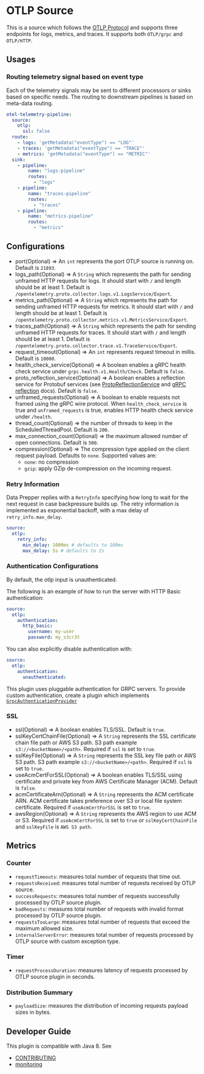 # OTLP Source

This is a source which follows the [OTLP Protocol](https://opentelemetry.io/docs/specs/otlp/) and supports three endpoints for logs, metrics, and traces. It supports both `OTLP/grpc` and `OTLP/HTTP`.

## Usages

### Routing telemetry signal based on event type

Each of the telemetry signals may be sent to different processors or sinks based on specific needs. The routing to downstream pipelines is based on meta-data routing.

```yaml
otel-telemetry-pipeline:
  source:
    otlp:
      ssl: false
  route:
    - logs: 'getMetadata("eventType") == "LOG"'
    - traces: 'getMetadata("eventType") == "TRACE"'
    - metrics: 'getMetadata("eventType") == "METRIC"'
  sink:
    - pipeline:
        name: "logs-pipeline"
        routes:
          - "logs"
    - pipeline:
        name: "traces-pipeline"
        routes:
          - "traces"
    - pipeline:
        name: "metrics-pipeline"
        routes:
          - "metrics"
```

## Configurations

- port(Optional) => An `int` represents the port OTLP source is running on. Default is `21893`.
- logs_path(Optional) => A `String` which represents the path for sending unframed HTTP requests for logs. It should start with `/` and length should be at least 1. Default is `/opentelemetry.proto.collector.logs.v1.LogsService/Export`.
- metrics_path(Optional) => A `String` which represents the path for sending unframed HTTP requests for metrics. It should start with `/` and length should be at least 1. Default is `/opentelemetry.proto.collector.metrics.v1.MetricsService/Export`.
- traces_path(Optional) => A `String` which represents the path for sending unframed HTTP requests for traces. It should start with `/` and length should be at least 1. Default is `/opentelemetry.proto.collector.trace.v1.TraceService/Export`.
- request_timeout(Optional) => An `int` represents request timeout in millis. Default is `10000`.
- health_check_service(Optional) => A boolean enables a gRPC health check service under `grpc.health.v1.Health/Check`. Default is `false`.
- proto_reflection_service(Optional) => A boolean enables a reflection service for Protobuf services (see [ProtoReflectionService](https://grpc.github.io/grpc-java/javadoc/io/grpc/protobuf/services/ProtoReflectionService.html) and [gRPC reflection](https://github.com/grpc/grpc-java/blob/master/documentation/server-reflection-tutorial.md) docs). Default is `false`.
- unframed_requests(Optional) => A boolean to enable requests not framed using the gRPC wire protocol. When `health_check_service` is true and `unframed_requests` is true, enables HTTP health check service under `/health`.
- thread_count(Optional) => the number of threads to keep in the ScheduledThreadPool. Default is `200`.
- max_connection_count(Optional) => the maximum allowed number of open connections. Default is `500`.
- compression(Optional) => The compression type applied on the client request payload. Defaults to `none`. Supported values are:
  - `none`: no compression
  - `gzip`: apply GZip de-compression on the incoming request.

### Retry Information

Data Prepper replies with a `RetryInfo` specifying how long to wait for the next request in case backpressure builds up. The retry information is implemented as exponential backoff, with a max delay of `retry_info.max_delay`.

```yaml
source:
  otlp:
    retry_info:
      min_delay: 1000ms # defaults to 100ms
      max_delay: 5s # defaults to 2s
```

### Authentication Configurations

By default, the otlp input is unauthenticated.

The following is an example of how to run the server with HTTP Basic authentication:

```yaml
source:
  otlp:
    authentication:
      http_basic:
        username: my-user
        password: my_s3cr3t
```

You can also explicitly disable authentication with:

```yaml
source:
  otlp:
    authentication:
      unauthenticated:
```

This plugin uses pluggable authentication for GRPC servers. To provide custom authentication,
create a plugin which implements [`GrpcAuthenticationProvider`](../armeria-common/src/main/java/org/opensearch/dataprepper/armeria/authentication/GrpcAuthenticationProvider.java)


### SSL

- ssl(Optional) => A boolean enables TLS/SSL. Default is `true`.
- sslKeyCertChainFile(Optional) => A `String` represents the SSL certificate chain file path or AWS S3 path. S3 path example `s3://<bucketName>/<path>`. Required if `ssl` is set to `true`.
- sslKeyFile(Optional) => A `String` represents the SSL key file path or AWS S3 path. S3 path example `s3://<bucketName>/<path>`. Required if `ssl` is set to `true`.
- useAcmCertForSSL(Optional) => A boolean enables TLS/SSL using certificate and private key from AWS Certificate Manager (ACM). Default is `false`.
- acmCertificateArn(Optional) => A `String` represents the ACM certificate ARN. ACM certificate takes preference over S3 or local file system certificate. Required if `useAcmCertForSSL` is set to `true`.
- awsRegion(Optional) => A `String` represents the AWS region to use ACM or S3. Required if `useAcmCertForSSL` is set to `true` or `sslKeyCertChainFile` and `sslKeyFile` is `AWS S3 path`.

## Metrics

### Counter

- `requestTimeouts`: measures total number of requests that time out.
- `requestsReceived`: measures total number of requests received by OTLP source.
- `successRequests`: measures total number of requests successfully processed by OTLP source plugin.
- `badRequests`: measures total number of requests with invalid format processed by OTLP source plugin.
- `requestsTooLarge`: measures total number of requests that exceed the maximum allowed size.
- `internalServerError`: measures total number of requests processed by OTLP source with custom exception type.

### Timer

- `requestProcessDuration`: measures latency of requests processed by OTLP source plugin in seconds.

### Distribution Summary

- `payloadSize`: measures the distribution of incoming requests payload sizes in bytes.

## Developer Guide

This plugin is compatible with Java 8. See

- [CONTRIBUTING](https://github.com/opensearch-project/data-prepper/blob/main/CONTRIBUTING.md)
- [monitoring](https://github.com/opensearch-project/data-prepper/blob/main/docs/monitoring.md)
